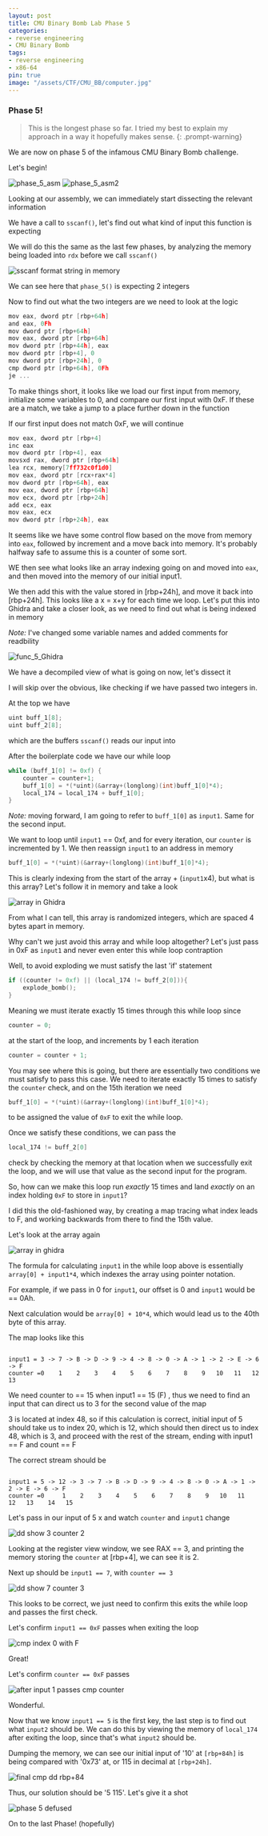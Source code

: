 ```yaml
---
layout: post
title: CMU Binary Bomb Lab Phase 5
categories:
- reverse engineering
- CMU Binary Bomb
tags:
- reverse engineering
- x86-64
pin: true
image: "/assets/CTF/CMU_BB/computer.jpg"
---
```

### Phase 5!

>This is the longest phase so far. I tried my best to explain my approach in a way it hopefully makes sense. 
{: .prompt-warning}

We are now on phase 5 of the infamous CMU Binary Bomb challenge.

Let's begin!

![phase_5_asm](/assets/CTF/CMU_BB/phase_5/func_5_asm.png)
![phase_5_asm2](/assets/CTF/CMU_BB/phase_5/func_5_asm2.png)

Looking at our assembly, we can immediately start dissecting the relevant information

We have a call to ```sscanf()```, let's find out what kind of input this function is expecting

We will do this the same as the last few phases, by analyzing the memory being loaded into ```rdx``` before we call ```sscanf()```

![sscanf format string in memory](/assets/CTF/CMU_BB/phase_5/scanf_format_string_in_memory.png)

We can see here that ```phase_5()``` is expecting 2 integers

Now to find out what the two integers are we need to look at the logic 
```c
mov eax, dword ptr [rbp+64h]
and eax, 0Fh
mov dword ptr [rbp+64h]
mov eax, dword ptr [rbp+64h]
mov dword ptr [rbp+44h], eax
mov dword ptr [rbp+4], 0
mov dword ptr [rbp+24h], 0
cmp dword ptr [rbp+64h], 0Fh
je ...
```

To make things short, it looks like we load our first input from memory, initialize some variables to 0, and compare our first input with 0xF. If these are a match, we take a jump to a place further down in the function

If our first input does not match 0xF, we will continue 

```c
mov eax, dword ptr [rbp+4]
inc eax
mov dword ptr [rbp+4], eax
movsxd rax, dword ptr [rbp+64h]
lea rcx, memory[7ff732c0f1d0]
mov eax, dword ptr [rcx+rax*4]
mov dword ptr [rbp+64h], eax
mov eax, dword ptr [rbp+64h]
mov ecx, dword ptr [rbp+24h]
add ecx, eax
mov eax, ecx
mov dword ptr [rbp+24h], eax
```

It seems like we have some control flow based on the move from memory into ```eax```, followed by increment and a move back into memory. It's probably halfway safe to assume this is a counter of some sort. 

WE then see what looks like an array indexing going on and moved into ```eax```, and then moved into the memory of our initial input1. 

We then add this with the value stored in [rbp+24h], and move it back into [rbp+24h]. This looks like a x = x+y for each time we loop. Let's put this into Ghidra and take a closer look, as we need to find out what is being indexed in memory

*Note:* I've changed some variable names and added comments for readbility

![func_5_Ghidra](/assets/CTF/CMU_BB/phase_5/func5_ghidra.png)

We have a decompiled view of what is going on now, let's dissect it

I will skip over the obvious, like checking if we have passed two integers in.

At the top we have
```c
uint buff_1[8];
uint buff_2[8];
```
which are the buffers ```sscanf()``` reads our input into

After the boilerplate code we have our while loop

```c
while (buff_1[0] != 0xf) {
	counter = counter+1;
	buff_1[0] = *(*uint)(&array+(longlong)(int)buff_1[0]*4);
	local_174 = local_174 + buff_1[0];
}
```

*Note:* moving forward, I am going to refer to ```buff_1[0]``` as `input1`. Same for the second input.

We want to loop until `input1` == 0xf, and for every iteration, our `counter` is incremented by 1. We then reassign `input1` to an address in memory
```	c
buff_1[0] = *(*uint)(&array+(longlong)(int)buff_1[0]*4);
```

This is clearly indexing from the start of the array + (`input1`x4), but what is this array? Let's follow it in memory and take a look

![array in Ghidra](/assets/CTF/CMU_BB/phase_5/array_in_ghidra.png)

From what I can tell, this array is randomized integers, which are spaced 4 bytes apart in memory.

Why can't we just avoid this array and while loop altogether? Let's just pass in 0xF as `input1` and never even enter this while loop contraption

Well, to avoid exploding we must satisfy the last 'if' statement

```c
if ((counter != 0xf) || (local_174 != buff_2[0])){
	explode_bomb();
}
```

Meaning we must iterate exactly 15 times through this while loop since 
```c
counter = 0;
```
at the start of the loop, and increments by 1 each iteration
```c
counter = counter + 1;
```

You may see where this is going, but there are essentially two conditions we must satisfy to pass this case. We need to iterate exactly 15 times to satisfy the `counter` check, and on the 15th iteration we need 
```c
buff_1[0] = *(*uint)(&array+(longlong)(int)buff_1[0]*4);

```
to be assigned the value of `0xF` to exit the while loop. 

Once we satisfy these conditions, we can pass the 
```c
local_174 != buff_2[0]
```
check by checking the memory at that location when we successfully exit the loop, and we will use that value as the second input for the program. 

So, how can we make this loop run *exactly* 15 times and land *exactly* on an index holding `0xF` to store in `input1`?

I did this the old-fashioned way, by creating a map tracing what index leads to F, and working backwards from there to find the 15th value. 

Let's look at the array again

![array in ghidra](/assets/CTF/CMU_BB/phase_5/array_in_ghidra.png)

The formula for calculating `input1` in the while loop above is 
essentially `array[0] + input1*4`, which indexes the array using pointer notation. 

For example, if we pass in 0 for `input1`, our offset is 0 and `input1` would be == 0Ah. 

Next calculation would be `array[0] + 10*4`, which would lead us to the 40th byte of this array. 

The map looks like this
```

input1 = 3 -> 7 -> B -> D -> 9 -> 4 -> 8 -> 0 -> A -> 1 -> 2 -> E -> 6 -> F
counter	=0    1    2    3    4    5    6    7    8    9   10   11   12   13
```

We need counter to == 15 when input1 == 15 (F) , thus we need to find an input that can direct us to 3 for the second value of the map

3 is located at index 48, so if this calculation is correct, initial input of 5 should take us to index 20, which is 12, which should then direct us to index 48, which is 3, and proceed with the rest of the stream, ending with input1 == F and count == F

The correct stream should be 
```

input1 = 5 -> 12 -> 3 -> 7 -> B -> D -> 9 -> 4 -> 8 -> 0 -> A -> 1 -> 2 -> E -> 6 -> F
counter	=0     1    2    3    4    5    6    7    8    9   10   11   12   13    14   15
```

Let's pass in our input of 5 x and watch `counter` and `input1`
change

![dd show 3 counter 2](/assets/CTF/CMU_BB/phase_5/dd_rbp4_show_3_counter_2.png)

Looking at the register view window, we see RAX == 3, and printing the memory storing the `counter` at [rbp+4], we can see it is 2.

Next up should be `input1 == 7`, with `counter == 3`

![dd show 7 counter 3](/assets/CTF/CMU_BB/phase_5/dd_rbp4_show_7_counter_3.png)

This looks to be correct, we just need to confirm this exits the while loop and passes the first check. 

Let's confirm `input1 == 0xF` passes when exiting the loop

![cmp index 0 with F](/assets/CTF/CMU_BB/phase_5/cmp_input1_index_0_with_F.png)

Great! 

Let's confirm `counter == 0xF` passes

![after input 1 passes cmp counter](/assets/CTF/CMU_BB/phase_5/after_input1_passes_cmp_counter_with_F.png)

Wonderful. 

Now that we know `input1 == 5` is the first key, the last step is to find out what `input2` should be. We can do this by viewing the memory of `local_174` after exiting the loop, since that's what `input2` should be.

Dumping the memory, we can see our initial input of '10' at `[rbp+84h]` is being compared with '0x73' at, or 115 in decimal at `[rbp+24h]`.

![final cmp dd rbp+84](/assets/CTF/CMU_BB/phase_5/final_cmp_dd_rbp84_with_input2.png)

Thus, our solution should be '5 115'. Let's give it a shot

![phase 5 defused](/assets/CTF/CMU_BB/phase_5/phase_5_defused.png)

On to the last Phase! (hopefully)